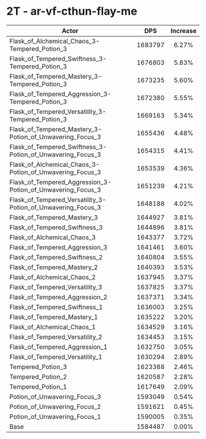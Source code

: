 # 2T - ar-vf-cthun-flay-me
| Actor | DPS | Increase |
|---|:---:|:---:|
|Flask_of_Alchemical_Chaos_3-Tempered_Potion_3|1683797|6.27%|
|Flask_of_Tempered_Swiftness_3-Tempered_Potion_3|1676803|5.83%|
|Flask_of_Tempered_Mastery_3-Tempered_Potion_3|1673235|5.60%|
|Flask_of_Tempered_Aggression_3-Tempered_Potion_3|1672380|5.55%|
|Flask_of_Tempered_Versatility_3-Tempered_Potion_3|1669163|5.34%|
|Flask_of_Tempered_Mastery_3-Potion_of_Unwavering_Focus_3|1655436|4.48%|
|Flask_of_Tempered_Swiftness_3-Potion_of_Unwavering_Focus_3|1654315|4.41%|
|Flask_of_Alchemical_Chaos_3-Potion_of_Unwavering_Focus_3|1653539|4.36%|
|Flask_of_Tempered_Aggression_3-Potion_of_Unwavering_Focus_3|1651239|4.21%|
|Flask_of_Tempered_Versatility_3-Potion_of_Unwavering_Focus_3|1648188|4.02%|
|Flask_of_Tempered_Mastery_3|1644927|3.81%|
|Flask_of_Tempered_Swiftness_3|1644896|3.81%|
|Flask_of_Alchemical_Chaos_3|1643377|3.72%|
|Flask_of_Tempered_Aggression_3|1641461|3.60%|
|Flask_of_Tempered_Swiftness_2|1640804|3.55%|
|Flask_of_Tempered_Mastery_2|1640393|3.53%|
|Flask_of_Alchemical_Chaos_2|1637945|3.37%|
|Flask_of_Tempered_Versatility_3|1637825|3.37%|
|Flask_of_Tempered_Aggression_2|1637371|3.34%|
|Flask_of_Tempered_Swiftness_1|1636003|3.25%|
|Flask_of_Tempered_Mastery_1|1635222|3.20%|
|Flask_of_Alchemical_Chaos_1|1634529|3.16%|
|Flask_of_Tempered_Versatility_2|1634453|3.15%|
|Flask_of_Tempered_Aggression_1|1632750|3.05%|
|Flask_of_Tempered_Versatility_1|1630294|2.89%|
|Tempered_Potion_3|1623388|2.46%|
|Tempered_Potion_2|1620587|2.28%|
|Tempered_Potion_1|1617649|2.09%|
|Potion_of_Unwavering_Focus_3|1593049|0.54%|
|Potion_of_Unwavering_Focus_2|1591621|0.45%|
|Potion_of_Unwavering_Focus_1|1590005|0.35%|
|Base|1584487|0.00%|
